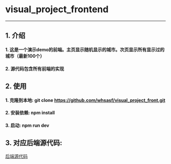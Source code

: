 # visual_project_frontend
---
## 1. 介绍
#### 1. 这是一个演示demo的前端。主页显示随机显示的城市。次页显示所有显示过的城市（最新100个）
#### 2. 源代码包含所有前端的实现
## 2. 使用
#### 1. 克隆到本地: git clone  https://github.com/whsasf/visual_project_front.git
#### 2. 安装依赖: npm install
#### 3. 启动: npm run dev

## 3. 对应后端源代码:
[后端源代码](https://github.com/whsasf/visual_project_backend.git)